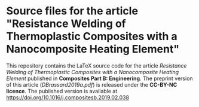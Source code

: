 # Source files for the article "Resistance Welding of Thermoplastic Composites with a Nanocomposite Heating Element"

This repository contains the LaTeX source code for the article *Resistance Welding of Thermoplastic Composites with a Nanocomposite Heating Element* published in **Composites Part B: Engineering**. 
The preprint version of this article (*DBrassard2019a.pdf*) is released under the **CC-BY-NC licence**. 
The published version is available at https://doi.org/10.1016/j.compositesb.2019.02.038
